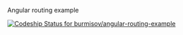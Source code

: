 Angular routing example

[ ![Codeship Status for burmisov/angular-routing-example](https://codeship.com/projects/4411f6a0-5072-0132-7c9f-66df49ff6485/status)](https://codeship.com/projects/48026)
